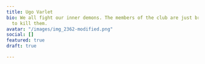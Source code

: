 ```yaml
---
title: Ugo Varlet
bio: We all fight our inner demons. The members of the club are just brave enough
  to kill them.
avatar: "/images/img_2362-modified.png"
social: []
featured: true
draft: true

---
```

